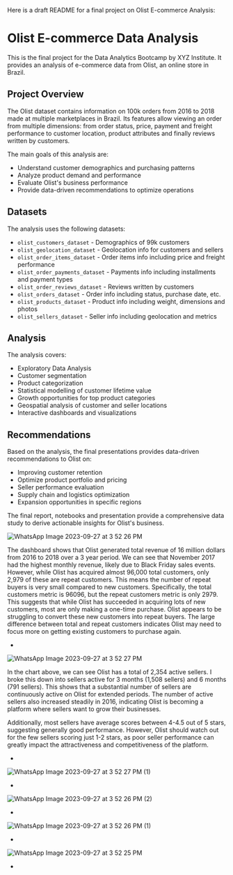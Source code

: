 Here is a draft README for a final project on Olist E-commerce Analysis:

# Olist E-commerce Data Analysis

This is the final project for the Data Analytics Bootcamp by XYZ Institute. It provides an analysis of e-commerce data from Olist, an online store in Brazil.

## Project Overview

The Olist dataset contains information on 100k orders from 2016 to 2018 made at multiple marketplaces in Brazil. Its features allow viewing an order from multiple dimensions: from order status, price, payment and freight performance to customer location, product attributes and finally reviews written by customers. 

The main goals of this analysis are:

- Understand customer demographics and purchasing patterns
- Analyze product demand and performance 
- Evaluate Olist's business performance
- Provide data-driven recommendations to optimize operations

## Datasets

The analysis uses the following datasets:

- `olist_customers_dataset` - Demographics of 99k customers 
- `olist_geolocation_dataset` - Geolocation info for customers and sellers
- `olist_order_items_dataset` - Order items info including price and freight performance
- `olist_order_payments_dataset` - Payments info including installments and payment types
- `olist_order_reviews_dataset` - Reviews written by customers 
- `olist_orders_dataset` - Order info including status, purchase date, etc.
- `olist_products_dataset` - Product info including weight, dimensions and photos
- `olist_sellers_dataset` - Seller info including geolocation and metrics

## Analysis

The analysis covers:

- Exploratory Data Analysis
- Customer segmentation
- Product categorization 
- Statistical modelling of customer lifetime value
- Growth opportunities for top product categories
- Geospatial analysis of customer and seller locations
- Interactive dashboards and visualizations

## Recommendations

Based on the analysis, the final presentations provides data-driven recommendations to Olist on:

- Improving customer retention
- Optimize product portfolio and pricing
- Seller performance evaluation
- Supply chain and logistics optimization
- Expansion opportunities in specific regions

The final report, notebooks and presentation provide a comprehensive data study to derive actionable insights for Olist's business.


![WhatsApp Image 2023-09-27 at 3 52 26 PM](https://github.com/DerrickLAM94/Olist-analysis/assets/140989898/caf00f0c-5eea-414a-bfdf-ff2ea0f53e3d)

The dashboard shows that Olist generated total revenue of 16 million dollars from 2016 to 2018 over a 3 year period. We can see that November 2017 had the highest monthly revenue, likely due to Black Friday sales events. However, while Olist has acquired almost 96,000 total customers, only 2,979 of these are repeat customers. This means the number of repeat buyers is very small compared to new customers. Specifically, the total customers metric is 96096, but the repeat customers metric is only 2979. This suggests that while Olist has succeeded in acquiring lots of new customers, most are only making a one-time purchase. Olist appears to be struggling to convert these new customers into repeat buyers. The large difference between total and repeat customers indicates Olist may need to focus more on getting existing customers to purchase again.

-

![WhatsApp Image 2023-09-27 at 3 52 27 PM](https://github.com/DerrickLAM94/Olist-analysis/assets/140989898/c201647b-0f79-489e-95f7-be15d3720453)

In the chart above, we can see Olist has a total of 2,354 active sellers. I broke this down into sellers active for 3 months (1,508 sellers) and 6 months (791 sellers). This shows that a substantial number of sellers are continuously active on Olist for extended periods. The number of active sellers also increased steadily in 2016, indicating Olist is becoming a platform where sellers want to grow their businesses.

Additionally, most sellers have average scores between 4-4.5 out of 5 stars, suggesting generally good performance. However, Olist should watch out for the few sellers scoring just 1-2 stars, as poor seller performance can greatly impact the attractiveness and competitiveness of the platform.

-

![WhatsApp Image 2023-09-27 at 3 52 27 PM (1)](https://github.com/DerrickLAM94/Olist-analysis/assets/140989898/becb36f6-3c11-4e25-af33-62c9fe55cc0d)

-

![WhatsApp Image 2023-09-27 at 3 52 26 PM (2)](https://github.com/DerrickLAM94/Olist-analysis/assets/140989898/dc78dfcf-9274-4601-8cb6-7f69ba3beede)

-

![WhatsApp Image 2023-09-27 at 3 52 26 PM (1)](https://github.com/DerrickLAM94/Olist-analysis/assets/140989898/efb121a1-cd70-4ef6-8ab1-d85a23e668ed)

-

![WhatsApp Image 2023-09-27 at 3 52 25 PM](https://github.com/DerrickLAM94/Olist-analysis/assets/140989898/98e43d44-5693-43ba-82f9-22ad32ef8af7)

-


